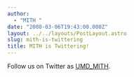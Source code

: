 ```yaml
---
author:
  - "MITH "
date: "2008-03-06T19:43:00.000Z"
layout: ../../layouts/PostLayout.astro
slug: mith-is-twittering
title: MITH is Twittering!
---
```


Follow us on Twitter as [UMD_MITH](https://twitter.com/UMD_MITH).
